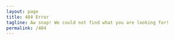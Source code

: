 ```yaml
---
layout: page
title: 404 Error
tagline: Aw snap! We could not find what you are looking for!
permalink: /404
---
```

